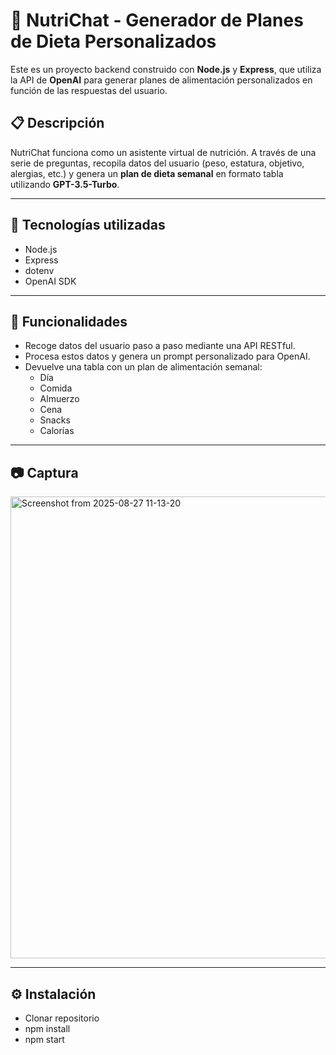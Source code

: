 # 🥗 NutriChat - Generador de Planes de Dieta Personalizados

Este es un proyecto backend construido con **Node.js** y **Express**, que utiliza la API de **OpenAI** para generar planes de alimentación personalizados en función de las respuestas del usuario.

## 📋 Descripción

NutriChat funciona como un asistente virtual de nutrición. A través de una serie de preguntas, recopila datos del usuario (peso, estatura, objetivo, alergias, etc.) y genera un **plan de dieta semanal** en formato tabla utilizando **GPT-3.5-Turbo**.

---

## 🚀 Tecnologías utilizadas

- Node.js
- Express
- dotenv
- OpenAI SDK

---

## 🧠 Funcionalidades

- Recoge datos del usuario paso a paso mediante una API RESTful.
- Procesa estos datos y genera un prompt personalizado para OpenAI.
- Devuelve una tabla con un plan de alimentación semanal:
  - Día
  - Comida
  - Almuerzo
  - Cena
  - Snacks
  - Calorías

---
 
## 📷 Captura
<img width="1336" height="739" alt="Screenshot from 2025-08-27 11-13-20" src="https://github.com/user-attachments/assets/4477252f-e1e1-4986-9d15-e49c1a147684" />

---

## ⚙️ Instalación
- Clonar repositorio
- npm install
- npm start

